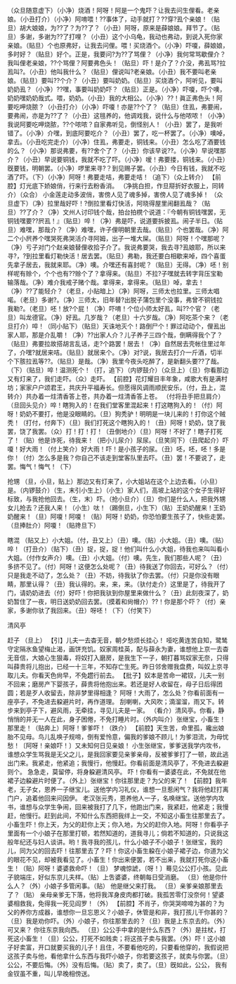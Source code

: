 <!-- { "loadSidebar": true } -->
（众旦随意虚下）（小净）烧酒！阿呀！阿是一个鬼吓？让我去问生俚看。老亲娘。（小丑打介）（小净）阿唷喂！??事体了，动手就打？??穿?厾个亲娘！（贴旦）胡大娘娘，为??了？为??了？（小丑）阿呀，原来是薛娘娘。拜节了。（贴旦）多谢，多谢为??了打哩？（小丑）这个小乌龟，我动也弗动，到说入死你家亲娘。（贴旦）个也原弗好，让我去问俚。喂！买烧酒个。（小净）吓嗄，薛娘娘，多时好？（贴旦）好个。正是，我要问?为??了骂俚？（小净）我何常骂歇俚介？我叫俚老亲娘，??个骂俚？阿要弗色头！（贴旦）吓！是介了？介没，弗厾骂?拉厾叫?。（小丑）他叫我什么？（贴旦）俚说叫?老亲娘。（小丑）我不要叫老亲娘。（贴旦）要叫??个介？（小丑）要叫奶奶。（贴旦）买烧酒个，阿听见，要叫奶奶厾？（小净）??嘿，事要叫奶奶吓？（贴旦）正是。（小净）吓嗄，吓个噢，奶奶嘿奶奶哉式。喂，奶奶。（小丑）我的大相公。（小净）??！眞正弗色头！阿要吃呷烧脓？（小丑打介）（小净）吓嗄！亦是??个了？（贴旦）住厾，弗要闹，要弗闹，亦是为??了？（小丑）这毴养的，他调戏我，说什么与他哝哝！（小净）我说阿要吃呷烧脓，??个哝哝？自家弗听见，倒怪别人！（小丑）罢了，是我听错了。（小净）介嘿，到底阿要吃介？（小丑）罢了，吃一杯罢了。（小净）噢啅，拿去。（小丑吃完走介）（小净）住厾，弗要走，铜钱来。（小丑）怎么吃了酒要钱的么？（小净）那说弗要，有??舍个了？（小丑）你该早说??。（小净）早说嘿那介？（小丑）早说要铜钱，我就不吃了吓。（小净）嗳！弗要搂，铜钱来。（小丑）旣要钱，明朝罢。（小净）啰里来寻?？到见赐子罢。（小丑）今日有钱，我就不吃酒了吓。（下）（小净）阿呀！弗要走咭，弗要走咭！（追下）（众上转介）
【前腔】灯光底下娇娘俏，行来行去粉香消。
（净挑白担，作旦搿折好衣服上，同转介）（众合）
小金莲走动多波俏，害傍人见了魂多掉，害傍人见了魂多掉！
（众旦虚下）（净）拉里哉好吓！?倒拉里看灯快活，阿晓得屋里闹翻厾哉？（贴旦）??了介？（净）文州人讨印钱个哉，拍台拍櫈个说道：『今朝有铜钱嘿罢，无铜钱嘿要??屄厾！』（贴旦）啐！（净）弗是吓，说道要拆披厾。闹子半日。（贴旦）难嘿，那哉介？（净）难嘿，许子俚明朝里去哉。（贴旦）个也罢哉。（净）阿二个小屄养个嘿哭死弗哭活介寻阿姆，出子一堆大屎。（贴旦）阿呀！个嘿那呢？（净）亏子对门个赵亲娘替俚收拾子介了。我说弗要哭，我去寻?厾娘耶，所以来寻?，?到拉里看灯勒快活！居去罢。（贴旦）弗勒，我还要白相歇来啅，四个喜蛋先拿子居去，我就来耶。（净）噢。介嘿还有喜封呢？（贴旦）无得。（净）呸！别样呢有赊个，个个也有??赊个了？拿得来。（贴旦）不拉?子嘿就去转字背压宝勒输落哉。（净）难介我戒子赌个哉。拿得来，拿得来。（贴旦）啅，拿去！（净）??了能轻介？（老旦，小贴暗上）（净）阿呀，三师太也拉里。三师太唱喏。（老旦）多谢?。（净）三师太，旧年替?出脱子蒲包里个没事，弗曾不铜钱拉我勒?。（老旦）呸！放?个屁！（净）吓唷！个位小师太好厾，叫??个官？（老旦）叫龙德官。（净）好厾。几岁哉？（老旦）十六岁哉。（净）阿吃茶个来？（老旦打介）啐！（同小贴下）（贴旦）天诛地灭个！路倒尸个！罪过动动个，俚厾出家人耶，那是介乱嚼！（净）??出家人介？儿子养子三四个哉，倒瞒得我个了？（贴旦）弗要拉故搭胡言乱话，走?个路罢！居去！（净）自然居去壳帐住里过年了，介嘿?就居来咭。（贴旦）就居来个。（净）对?说，我居去打介一斤酒，切半个下胲拉厾等??。（贴旦）是哉。（净）我里今夜头吃醉了，是新翻头要??了哉。（下）（贴旦）啐！温测死个！（打，追下）（内锣鼓介）（众旦上）（旦）你看那边又有灯来了，我们走吓。（众）走吓。
【前腔】花灯耀目丰年象，咸歌大有是满村坊；家家户户颂君王，共庆升平福寿长。但愿得风调雨顺民安乐，（付，丑上，混转介）共办着一炷清香答上苍，共办着一炷清香答上苍。
（付将丑手把旦肩介）（旦回头见介）啐！瞎狗入的！在我们堂客里混起来！打这瞎狗入的！（付）阿呀！奶奶不要打，他是没眼睛的。（旦）狗秃驴！明明是一块儿来的！打你这个贼秃！（打付，付奔下）（旦）我们打死这个瞎狗入的！（丑）阿呀！奶奶，饶了我罢，饶了我罢。（众）打！打！打！（丑倒地介）（旦）阿呀！不好了！瞎子打死了！（贴）他是诈死，待我来！（把小儿尿介）尿尿。（旦笑同下）（丑爬起介）吓嗄！好大雨！（付上笑介）好大雨！吓！是小孩子的尿。（丑）呸，呸，呸！多是你！（付）怎么多是我？你自己不该走到堂客队里去吓。（丑）罢！不要说了，走罢。悔气！悔气！（下）
 
抢甥
（旦，小旦，贴上）那边又有灯来了，小大姐站在这个上边去看。（小旦）是。（内锣鼓介）（生，末引小生上）（小生）家人们，高坡上站的这个女子生得好标致，与我抢他回去。（生，末）吓。（抢小旦介）（旦）你们是什么人，把我外甥女儿抢去？还我人来！（小生）呔！（踢倒旦，小生下）（贴）王奶奶醒来！王奶奶醒来！（旦）阿嗄！阿嗄！（贴）阿呀！奶奶，你恐怕要生孩子了，快些走罢。（旦捧肚介）阿嗄！（贴搀旦下）
 
瞎混
（贴又上）小大姐。（付，丑又上）（丑）噢。（贴）小大姐。（丑）噢。（贴）啐！（打丑介）（贴下）（丑）捉，捉，捉！他们叫什么小大姐，待我也来叫叫看小大姐。（付作女声介）噢。（丑）小大姐。（付）噢。先生，我们那些人呢？（丑）多挤不见了。（付）阿呀！这便怎么处呢？（丑）待我送了你回去，可好么？（付）只是我走不动了，怎么处？（丑）不妨，待我驮了你去罢。（付）只是你没有眼睛，那里认得？（丑）我认得的。来，来，来。（驮付走介）这里是了，待我开了门，请奶奶进去（付）好吓！你把我驮到你屋里来做什么？（丑）此刻夜深了，奶奶暂住了一夜，明日送奶奶回去罢。（摸着和尙帽介）??！你是那个吓？（付）亲家，多谢你驮了我回来。（丑）呀呸！（下）（付笑下）
 
清风亭
 
赶子
（旦上）
【引】儿夫一去杳无音，朝夕愁烦长挂心！
哑吃黄连苦自知，鹭鸶守定隔氷鱼望梅止渴，画饼充饥。奴家周桂英，配与薛永为妻，谁想他上京一去杳无音信，大娘心生狠毒，将奴打入磨房，是我生下一子，朝打暮骂奴家无奈，只得叫薛贵将儿抱出，已经一十三年，不知存亡生死。昨日邻舍赠我盘费，叫奴上京寻取儿夫。你看天色尙早，不免趱行前去。
【批子】奴本是苦命一裙钗，儿夫一别不回来；磨房产下婴孩子，薛贵将他抱出来。若还是好人收留在，母子日后得团圆；若是歹人收留去，除非梦里得相逢？
阿呀！大雨了，怎么处？你看前面有一座亭子，不免进去躱避片时，再作道理。
刮喇喇，大风吹；滴溜溜，雨又下。转步来到亭子下，避风雨，无牵挂，寻见儿夫是一家。
（看介）清风亭。你看，静悄悄的并无一人在此，身子困倦，不免打睡片时。（外内叫介）张继宝，小畜生！那里走！（贴奔上）阿呀！爹爹吓！（跌介）
【前腔】天生苦，命里孤，纔出娘胎不见母。鸟儿乱唤子规啼，倒有爱怜意，偏我的爹娘不顾儿！为爹泪流，为母忧愁！〔阿呀！亲娘吓！〕又未知何日见亲娘！
小生张继宝，爹爹送我学内攻书，谁想众学生骂我是无父之儿，是我回家要见亲爹亲母，反被爹爹打了一顿，故此逃出门来。我紧走，他紧追；我慢行，他慢赶。你看前面是清风亭了，不免进去躱避则个。
急急走，莫留停，将身躱避清风亭。
吓！你看有一婆婆在此，不免就在他裙子边躱避片时便了。（外上）张继宝！你往那里走？为父的来了！
【前腔】我年老，无子女，恩养一子继宝儿。送他学内习礼仪，谁想一旦惹闲气？我将他赶打离门户，追着他回来问因伊。
老汉张元秀，恩养他人一子，名唤继宝。送他学内攻书，谁想与众学生争闹，回来被我打了几下，他跑出门来，我紧赶，他紧走；我慢赶，他慢行。赶到此间，不知什么东西把我绊上一交，不知这小畜生往那里去了。小畜生吓！你上天，为父的赶你上天；你入地，为父的赶你入地。阿呀！你看亭子里面有一个小娘子在那里打顿，若然知道的，道我寻儿；倘若不知道的，只说我这般年纪还与妇人谈讲。哟！我寻我的孩儿，什么小娘子不小娘子！张继宝，我的儿，同为父的回去吓！往那里去了？吓！你这小畜生躱在小娘子裙子边，你道为父的眼花不见，却被我看见了。小畜生！你出来便罢，若不出来，我就打死你这小畜生！（贴）阿呀！婆婆救命吓！（旦）
梦魂惊諕，〔呀！〕蓦见公公打小孩。见此子貌端庄，好似东京儿夫样。（贴）上吿婆婆，终朝每日受消磨。
（旦）他是你什么人？（外）小娘子多管闲事。（贴）
他是继父来打我。
（旦）亲爹亲娘那里去了？（贴）
亲母亲爹无下落，他将我浑身皮肉都打破。我孤苦零仃没奈何！望婆婆相救我，免得我一死见阎罗！（外）
【前腔】不肖子，你哭哭啼啼为甚的？为父的养你方成器，谁想你一旦忘恩义？小娘子，休管是和非，我打孩儿干你甚的？
（旦）我是劝你吓。（外）小娘子，你往那里去的？（旦）我是上东京去的。（外）可又来？
你往东京我向西。
（旦）公公手中拿的是什么东西？（外）是拄杖，打死这小畜生！（旦）公公，打死不如贱卖；将这孩子卖与我罢。（外）吓！这小娘子好卖富，开口就要买我的儿子！且住，不要看他吃的，只要看他穿的，我假说把这孩子卖与他，看他拿什么东西与我吓小娘子，你若要这孩子，就卖与你罢。（旦）公公，不要后悔。（外）没有后悔。（贴）卖了，卖了。（旦）旣如此，公公，
我有金钗虽不重，叫儿早晚相傍送。
